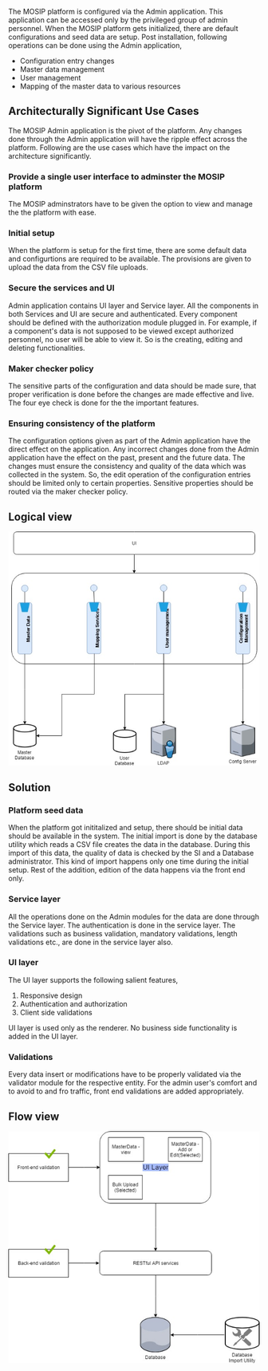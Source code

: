 The MOSIP platform is configured via the Admin application. This application can be accessed only by the privileged group of admin personnel. When the MOSIP platform gets initialized, there are default configurations and seed data are setup. Post installation, following operations can be done using the Admin application,  
* Configuration entry changes 
* Master data management
* User management 
* Mapping of the master data to various resources

## Architecturally Significant Use Cases
The MOSIP Admin application is the pivot of the platform. Any changes done through the Admin application will have the ripple effect across the platform. Following are the use cases which have the impact on the architecture significantly. 

### Provide a single user interface to adminster the MOSIP platform
The MOSIP adminstrators have to be given the option to view and manage the the platform with ease. 

### Initial setup
When the platform is setup for the first time, there are some default data and configurtions are required to be available. The provisions are given to upload the data from the CSV file uploads. 

### Secure the services and UI
Admin application contains UI layer and Service layer. All the components in both Services and UI are secure and authenticated. Every component should be defined with the authorization module plugged in. For example, if a component's data is not supposed to be viewed except authorized personnel, no user will be able to view it. So is the creating, editing and deleting functionalities. 

### Maker checker policy
The sensitive parts of the configuration and data should be made sure, that proper verification is done before the changes are made effective and live. The four eye check is done for the the important features. 

### Ensuring consistency of the platform
The configuration options given as part of the Admin application have the direct effect on the application. Any incorrect changes done from the Admin application have the effect on the past, present and the future data. The changes must ensure the consistency and quality of the data which was collected in the system. So, the edit operation of the configuration entries should be limited only to certain properties. Sensitive properties should be routed via the maker checker policy. 

## Logical view

![Logical Diagram](_images/arch_diagrams/MOSIP_Admin_logical_diagram.jpg)


## Solution
### Platform seed data 
When the platform got inititalized and setup, there should be initial data should be available in the system. The initial import is done by the database utility which reads a CSV file creates the data in the database. During this import of this data, the quality of data is checked by the SI and a Database administrator. This kind of import happens only one time during the initial setup. Rest of the addition, edition of the data happens via the front end only. 

### Service layer
All the operations done on the Admin modules for the data are done through the Service layer. The authentication is done in the service layer. The validations such as business validation, mandatory validations, length validations etc., are done in the service layer also. 

### UI layer
The UI layer supports the following salient features, 
1. Responsive design
2. Authentication and authorization
3. Client side validations

UI layer is used only as the renderer. No business side functionality is added in the UI layer. 

### Validations
Every data insert or modifications have to be properly validated via the validator module for the respective entity. For the admin user's comfort and to avoid to and fro traffic, front end validations are added appropriately. 

## Flow view

![Flow Diagram](_images/arch_diagrams/MOSIP_Admin_Flow.jpg)
